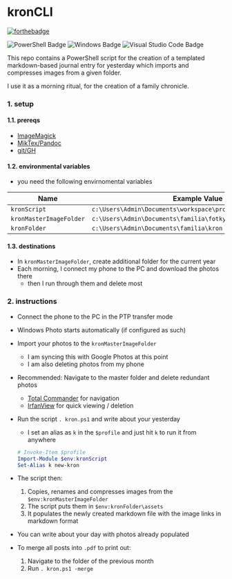 # kronCLI
[![forthebadge](https://forthebadge.com/images/badges/works-on-my-machine.svg)](https://forthebadge.com)

![PowerShell Badge](https://img.shields.io/badge/PowerShell-5391FE?logo=powershell&logoColor=fff&style=flat)
![Windows Badge](https://img.shields.io/badge/Windows-0078D6?logo=windows&logoColor=fff&style=flat)
![Visual Studio Code Badge](https://img.shields.io/badge/Visual%20Studio%20Code-007ACC?logo=visualstudiocode&logoColor=fff&style=flat)

This repo contains a PowerShell script for the creation of a templated markdown-based journal entry for yesterday which imports and compresses images from a given folder. 

I use it as a morning ritual, for the creation of a family chronicle. 

### 1. setup
#### 1.1. prereqs
* [ImageMagick][#1]
* [MikTex/Pandoc][#2]
* [git/GH][#3]

#### 1.2. environmental variables
* you need the following envirnomental variables

Name                    | Example Value
------------------------|---------------------------------------------------------------
`kronScript`            | `c:\Users\Admin\Documents\workspace\projects\kronCLI\kron.ps1`
`kronMasterImageFolder` | `c:\Users\Admin\Documents\familia\fotky`
`kronFolder`            | `c:\Users\Admin\Documents\familia\kron`

#### 1.3. destinations
* In `kronMasterImageFolder`, create additional folder for the current year
* Each morning, I connect my phone to the PC and download the photos there
    - then I run through them and delete most

### 2. instructions
* Connect the phone to the PC in the PTP transfer mode
* Windows Photo starts automatically (if configured as such)
* Import your photos to the `kronMasterImageFolder`
    - I am syncing this with Google Photos at this point
    - I am also deleting photos from my phone
* Recommended: Navigate to the master folder and delete redundant photos 
    - [Total Commander](https://www.ghisler.com/) for navigation
    - [IrfanView](https://www.irfanview.com/) for quick viewing / deletion
* Run the script `. kron.ps1` and write about your yesterday
    - I set an alias as `k` in the `$profile` and just hit `k` to run it from anywhere
    
    ```powershell
    # Invoke-Item $profile
    Import-Module $env:kronScript
    Set-Alias k new-kron
    ```

* The script then:
    1. Copies, renames and compresses images from the `$env:kronMasterImageFolder`  
    2. The script puts them in `$env:kronFolder\assets`
    3. It populates the newly created markdown file with the image links in markdown format
* You can write about your day with photos already populated
* To merge all posts into `.pdf` to print out:
    1. Navigate to the folder of the previous month
    2. Run `. kron.ps1 -merge` 

[#1]: https://github.com/pkutaj/kb/blob/master/productivity/2021-03-17-Convert-and-Compress-Images-from-the-Command-Line-with-ImageMagick.md
[#2]: https://github.com/pkutaj/kb/blob/master/productivity/2021-03-20-Markdown-to-Pdf-with-Pandoc-and-Miktex.md
[#3]: https://github.com/pkutaj/kb/blob/master/ntw/2021-03-27-Redirect-to-a-GitHub-Repo-from-a-Top-Level-Domain.md